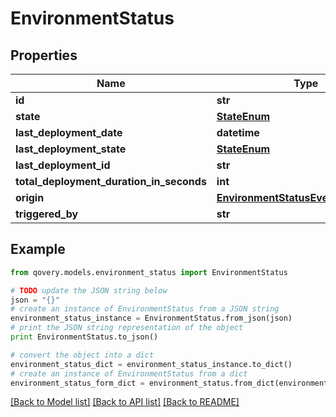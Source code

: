 # EnvironmentStatus


## Properties
Name | Type | Description | Notes
------------ | ------------- | ------------- | -------------
**id** | **str** |  | 
**state** | [**StateEnum**](StateEnum.md) |  | 
**last_deployment_date** | **datetime** |  | [optional] 
**last_deployment_state** | [**StateEnum**](StateEnum.md) |  | 
**last_deployment_id** | **str** |  | [optional] 
**total_deployment_duration_in_seconds** | **int** |  | [optional] 
**origin** | [**EnvironmentStatusEventOriginEnum**](EnvironmentStatusEventOriginEnum.md) |  | [optional] 
**triggered_by** | **str** |  | [optional] 

## Example

```python
from qovery.models.environment_status import EnvironmentStatus

# TODO update the JSON string below
json = "{}"
# create an instance of EnvironmentStatus from a JSON string
environment_status_instance = EnvironmentStatus.from_json(json)
# print the JSON string representation of the object
print EnvironmentStatus.to_json()

# convert the object into a dict
environment_status_dict = environment_status_instance.to_dict()
# create an instance of EnvironmentStatus from a dict
environment_status_form_dict = environment_status.from_dict(environment_status_dict)
```
[[Back to Model list]](../README.md#documentation-for-models) [[Back to API list]](../README.md#documentation-for-api-endpoints) [[Back to README]](../README.md)


